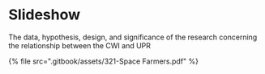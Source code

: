 # Slideshow

The data, hypothesis, design, and significance of the research concerning the relationship between the CWI and UPR



{% file src=".gitbook/assets/321-Space Farmers.pdf" %}

